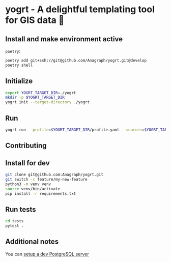# yogrt - A delightful templating tool for GIS data 🍦


## Install and make environment active

`poetry`:
```bash
poetry add git+ssh://git@github.com/Anagraph/yogrt.git@develop
poetry shell
```


## Initialize

```bash
export YOGRT_TARGET_DIR=./yogrt
mkdir -p $YOGRT_TARGET_DIR
yogrt init --target-directory ./yogrt
```

## Run

```bash
yogrt run --profile=$YOGRT_TARGET_DIR/profile.yaml --sources=$YOGRT_TARGET_DIR/sources.yaml  --secrets=$YOGRT_TARGET_DIR/secrets.yaml
```

## Contributing

## Install for dev

```bash
git clone git@github.com:Anagraph/yogrt.git
git switch -c feature/my-new-feature
python3 -m venv venv
source venv/bin/activate
pip install -r requirements.txt
```

## Run tests

```bash
cd tests
pytest .
```

## Additional notes

You can [setup a dev PostgreSQL server](docs/postgresql-docker.md)

